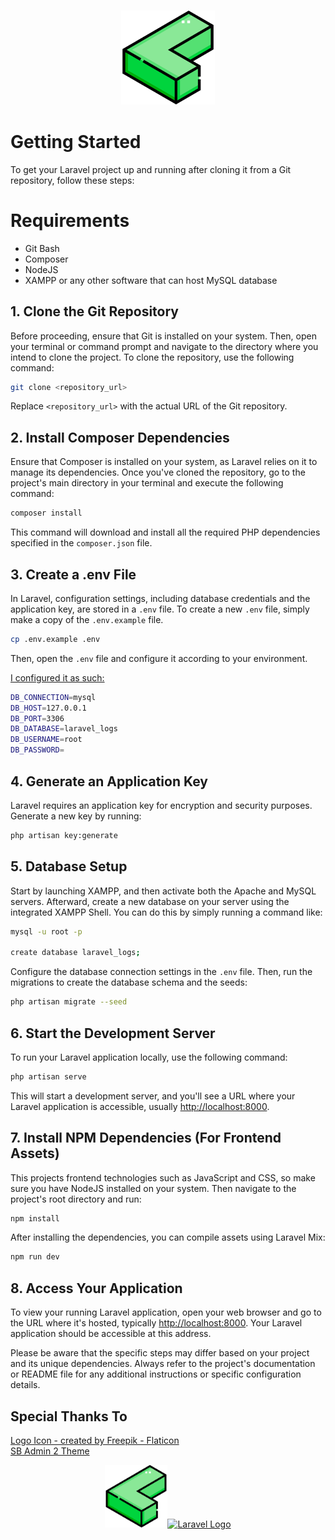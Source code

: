 <h3 align="center"><img src="public/syslog_logo.png" width="150" alt="Syslogo"></h3>

# Getting Started
To get your Laravel project up and running after cloning it from a Git repository, follow these steps:

# Requirements
- Git Bash
- Composer
- NodeJS
- XAMPP or any other software that can host MySQL database

## 1. Clone the Git Repository

Before proceeding, ensure that Git is installed on your system. Then, open your terminal or command prompt and navigate to the directory where you intend to clone the project. To clone the repository, use the following command:

```bash
git clone <repository_url>
```

Replace `<repository_url>` with the actual URL of the Git repository.

## 2. Install Composer Dependencies

Ensure that Composer is installed on your system, as Laravel relies on it to manage its dependencies. Once you've cloned the repository, go to the project's main directory in your terminal and execute the following command:

```bash
composer install
```

This command will download and install all the required PHP dependencies specified in the `composer.json` file.

## 3. Create a .env File

In Laravel, configuration settings, including database credentials and the application key, are stored in a `.env` file. To create a new `.env` file, simply make a copy of the `.env.example` file.

```bash
cp .env.example .env
```

Then, open the `.env` file and configure it according to your environment.

<u>I configured it as such:</u>

```bash
DB_CONNECTION=mysql
DB_HOST=127.0.0.1
DB_PORT=3306
DB_DATABASE=laravel_logs
DB_USERNAME=root
DB_PASSWORD=
```

## 4. Generate an Application Key

Laravel requires an application key for encryption and security purposes. Generate a new key by running:

```bash
php artisan key:generate
```

## 5. Database Setup

Start by launching XAMPP, and then activate both the Apache and MySQL servers. Afterward, create a new database on your server using the integrated XAMPP Shell. You can do this by simply running a command like:

```bash
mysql -u root -p

create database laravel_logs;
```

Configure the database connection settings in the `.env` file. Then, run the migrations to create the database schema and the seeds:

```bash
php artisan migrate --seed
```

## 6. Start the Development Server

To run your Laravel application locally, use the following command:

```bash
php artisan serve
```

This will start a development server, and you'll see a URL where your Laravel application is accessible, usually [http://localhost:8000](http://localhost:8000).

## 7. Install NPM Dependencies (For Frontend Assets)

This projects frontend technologies such as JavaScript and CSS, so make sure you have NodeJS installed on your system. Then navigate to the project's root directory and run:

```bash
npm install
```

After installing the dependencies, you can compile assets using Laravel Mix:

```bash
npm run dev
```

## 8. Access Your Application

To view your running Laravel application, open your web browser and go to the URL where it's hosted, typically [http://localhost:8000](http://localhost:8000). Your Laravel application should be accessible at this address.

Please be aware that the specific steps may differ based on your project and its unique dependencies. Always refer to the project's documentation or README file for any additional instructions or specific configuration details.



## Special Thanks To

<a href="https://www.flaticon.com/free-icons/geometrical" title="geometrical icons">Logo Icon - created by Freepik - Flaticon</a>
<br>
<a href="https://startbootstrap.com/theme/sb-admin-2" title="sb_admin_2">SB Admin 2 Theme</a>
<p align="center"><img src="public/syslog_logo.png" width="100" alt="Syslogo"><a href="https://laravel.com" target="_blank"><img src="https://raw.githubusercontent.com/laravel/art/master/logo-lockup/5%20SVG/2%20CMYK/1%20Full%20Color/laravel-logolockup-cmyk-red.svg" width="300" alt="Laravel Logo"></a></p>